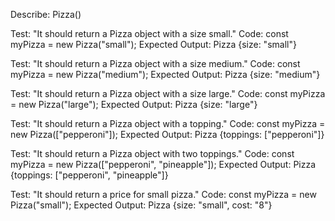 Describe: Pizza()

Test: "It should return a Pizza object with a size small."
Code: const myPizza = new Pizza("small");
Expected Output: Pizza {size: "small"}

Test: "It should return a Pizza object with a size medium."
Code: const myPizza = new Pizza("medium");
Expected Output: Pizza {size: "medium"}

Test: "It should return a Pizza object with a size large."
Code: const myPizza = new Pizza("large");
Expected Output: Pizza {size: "large"}

Test: "It should return a Pizza object with a topping."
Code: const myPizza = new Pizza(["pepperoni"]);
Expected Output: Pizza {toppings: ["pepperoni"]}

Test: "It should return a Pizza object with two toppings."
Code: const myPizza = new Pizza(["pepperoni", "pineapple"]);
Expected Output: Pizza {toppings: ["pepperoni", "pineapple"]}

Test: "It should return a price for small pizza."
Code: const myPizza = new Pizza("small");
Expected Output: Pizza {size: "small", cost: "8"}

